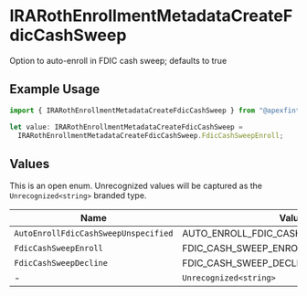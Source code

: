 # IRARothEnrollmentMetadataCreateFdicCashSweep

Option to auto-enroll in FDIC cash sweep; defaults to true

## Example Usage

```typescript
import { IRARothEnrollmentMetadataCreateFdicCashSweep } from "@apexfintechsolutions/ascend-sdk/models/components";

let value: IRARothEnrollmentMetadataCreateFdicCashSweep =
  IRARothEnrollmentMetadataCreateFdicCashSweep.FdicCashSweepEnroll;
```

## Values

This is an open enum. Unrecognized values will be captured as the `Unrecognized<string>` branded type.

| Name                                    | Value                                   |
| --------------------------------------- | --------------------------------------- |
| `AutoEnrollFdicCashSweepUnspecified`    | AUTO_ENROLL_FDIC_CASH_SWEEP_UNSPECIFIED |
| `FdicCashSweepEnroll`                   | FDIC_CASH_SWEEP_ENROLL                  |
| `FdicCashSweepDecline`                  | FDIC_CASH_SWEEP_DECLINE                 |
| -                                       | `Unrecognized<string>`                  |